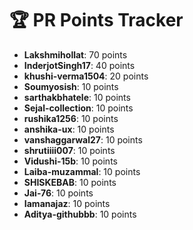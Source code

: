 # 🏆 PR Points Tracker

- **Lakshmihollat**: 70 points
- **InderjotSingh17**: 40 points
- **khushi-verma1504**: 20 points
- **Soumyosish**: 10 points
- **sarthakbhatele**: 10 points
- **Sejal-collection**: 10 points
- **rushika1256**: 10 points
- **anshika-ux**: 10 points
- **vanshaggarwal27**: 10 points
- **shrutiiii007**: 10 points
- **Vidushi-15b**: 10 points
- **Laiba-muzammal**: 10 points
- **SHISKEBAB**: 10 points
- **Jai-76**: 10 points
- **Iamanajaz**: 10 points
- **Aditya-githubbb**: 10 points
